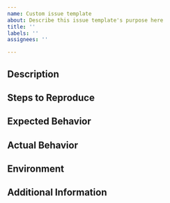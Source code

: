 ```yaml
---
name: Custom issue template
about: Describe this issue template's purpose here
title: ''
labels: ''
assignees: ''

---
```


## Description

## Steps to Reproduce

## Expected Behavior

## Actual Behavior

## Environment

## Additional Information
